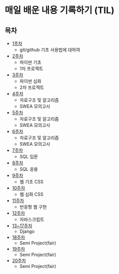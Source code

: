 # 매일 배운 내용 기록하기 (TIL)

## 목차

* [1주차](./Git/)
  - git/github 기초 사용법에 대하여
* [2주차](./Python/)
  - 파이썬 기초
  - 1차 프로젝트
* [3주차](./Python/)
  - 파이썬 심화
  - 2차 프로젝트
* [4주차](./Algorithm/)
  - 자료구조 및 알고리즘
  - SWEA 모의고사
* [5주차](./Algorithm/)
  - 자료구조 및 알고리즘
  - SWEA 모의고사
* [6주차](./Algorithm/)
  - 자료구조 및 알고리즘
  - SWEA 모의고사
* [7주차](./SQL/)
  - SQL 입문
* [8주차](./SQL/)
  - SQL 응용
* [9주차](./WEB/)
  - 웹 기초 CSS
* [10주차](./WEB/)
  - 웹 심화 CSS
* [11주차](./WEB/)
  - 반응형 웹 구현
* [12주차](./javascript/)
  - 자바스크립트
* [13~17주차](./Django/)
  - Django
* [18주차](https://github.com/uRo3YA/fbi_pjt)
  - Semi Project(fair)
* [19주차](./)
  - Semi Project(fair)
* [20주차](./)
  - Semi Project(fair)